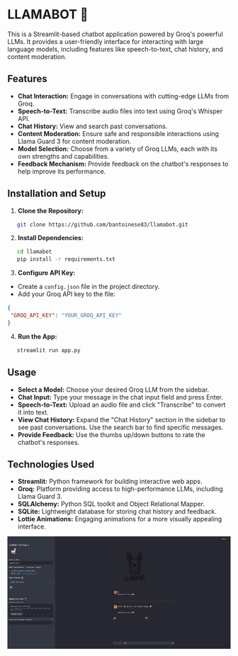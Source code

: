# LLAMABOT 🦙

This is a Streamlit-based chatbot application powered by Groq's powerful LLMs. It provides a user-friendly interface for
interacting with large language models, including features like speech-to-text, chat history, and content moderation.

## Features

- **Chat Interaction:** Engage in conversations with cutting-edge LLMs from Groq.
- **Speech-to-Text:** Transcribe audio files into text using Groq's Whisper API.
- **Chat History:** View and search past conversations.
- **Content Moderation:** Ensure safe and responsible interactions using Llama Guard 3 for content moderation.
- **Model Selection:** Choose from a variety of Groq LLMs, each with its own strengths and capabilities.
- **Feedback Mechanism:** Provide feedback on the chatbot's responses to help improve its performance.

## Installation and Setup

1. **Clone the Repository:**

```bash
   git clone https://github.com/bantoinese83/llamabot.git 
```

2. **Install Dependencies:**

```bash
   cd llamabot
   pip install -r requirements.txt
```

3. **Configure API Key:**
- Create a `config.json` file in the project directory.
- Add your Groq API key to the file:
 ```json
{
  "GROQ_API_KEY": "YOUR_GROQ_API_KEY"
}
```
4. **Run the App:**

```bash
   streamlit run app.py
```

## Usage

- **Select a Model:** Choose your desired Groq LLM from the sidebar.
- **Chat Input:** Type your message in the chat input field and press Enter.
- **Speech-to-Text:** Upload an audio file and click "Transcribe" to convert it into text.
- **View Chat History:** Expand the "Chat History" section in the sidebar to see past conversations. Use the search bar
  to find specific messages.
- **Provide Feedback:** Use the thumbs up/down buttons to rate the chatbot's responses.

## Technologies Used

- **Streamlit:** Python framework for building interactive web apps.
- **Groq:** Platform providing access to high-performance LLMs, including Llama Guard 3.
- **SQLAlchemy:** Python SQL toolkit and Object Relational Mapper.
- **SQLite:** Lightweight database for storing chat history and feedback.
- **Lottie Animations:** Engaging animations for a more visually appealing interface.




![image](assets/ss.png) 
